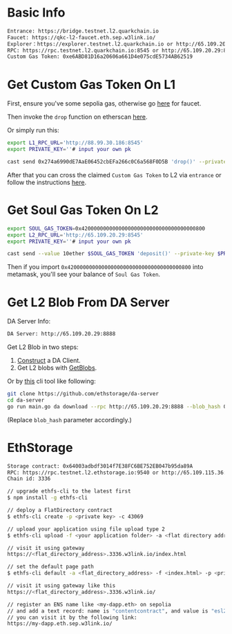 
# Basic Info

```bash
Entrance: https://bridge.testnet.l2.quarkchain.io
Faucet: https://qkc-l2-faucet.eth.sep.w3link.io/
Explorer：https://explorer.testnet.l2.quarkchain.io or http://65.109.20.29/
RPC: https://rpc.testnet.l2.quarkchain.io:8545 or http://65.109.20.29:8545 
Custom Gas Token: 0xe6ABD81D16a20606a661D4e075cdE5734AB62519
```

# Get Custom Gas Token On L1

First, ensure you've some sepolia gas, otherwise go [here](https://www.alchemy.com/faucets/ethereum-sepolia) for faucet.

Then invoke the `drop` function on etherscan [here](https://sepolia.etherscan.io/address/0x274a6990dE7AaE06452cbEFa266c0C6a568F0D5B#writeContract).

Or simply run this:
```bash
export L1_RPC_URL='http://88.99.30.186:8545'
export PRIVATE_KEY=''# input your own pk

cast send 0x274a6990dE7AaE06452cbEFa266c0C6a568F0D5B 'drop()' --private-key $PRIVATE_KEY -r $L1_RPC_URL
```

After that you can cross the claimed `Custom Gas Token` to L2 via `entrance` or follow the instructions [here](https://github.com/ethereum-optimism/specs/discussions/140#discussioncomment-9426636).

# Get Soul Gas Token On L2

```bash
export SOUL_GAS_TOKEN=0x4200000000000000000000000000000000000800
export L2_RPC_URL='http://65.109.20.29:8545'
export PRIVATE_KEY=''# input your own pk

cast send --value 10ether $SOUL_GAS_TOKEN 'deposit()' --private-key $PRIVATE_KEY -r $L2_RPC_URL
```


Then if you import `0x4200000000000000000000000000000000000800` into metamask, you'll see your balance of `Soul Gas Token`.

# Get L2 Blob From DA Server


DA Server Info:
```bash
DA Server: http://65.109.20.29:8888
```

Get L2 Blob in two steps:

1. [Construct](https://github.com/ethstorage/da-server/blob/ed2ee4ff52d9f08231708b0a88c23838a39e3c27/pkg/da/client/client.go#L22) a DA Client.
2. Get L2 blobs with [GetBlobs](https://github.com/ethstorage/da-server/blob/ed2ee4ff52d9f08231708b0a88c23838a39e3c27/pkg/da/client/client.go#L92).

Or by [this](https://github.com/ethstorage/da-server) cli tool like following:


```bash
git clone https://github.com/ethstorage/da-server
cd da-server
go run main.go da download --rpc http://65.109.20.29:8888 --blob_hash 01314c3f1d37db90fed33fc52516505cbfa37bfc704963dfef776ef4ef52ab4f 
```
(Replace `blob_hash` parameter accordingly.)

# EthStorage
```bash
Storage contract: 0x64003adbdf3014f7E38FC6BE752EB047b95da89A
RPC: https://rpc.testnet.l2.ethstorage.io:9540 or http://65.109.115.36:9540
Chain id: 3336
```
```bash
// upgrade ethfs-cli to the latest first
$ npm install -g ethfs-cli

// deploy a FlatDirectory contract
$ ethfs-cli create -p <private key> -c 43069

// upload your application using file upload type 2
$ ethfs-cli upload -f <your application folder> -a <flat directory address> -c 43069 -p <private key> -t 2

// visit it using gateway
https://<flat_directory_address>.3336.w3link.io/index.html

// set the default page path
$ ethfs-cli default -a <flat_directory_address> -f <index.html> -p <private_key> -c 43069

// visit it using gateway like this
https://<flat_directory_address>.3336.w3link.io/

// register an ENS name like <my-dapp.eth> on sepolia
// and add a text record: name is "contentcontract", and value is "esl2-t:<flat_directory_address>"
// you can visit it by the following link:
https://my-dapp.eth.sep.w3link.io/
```
